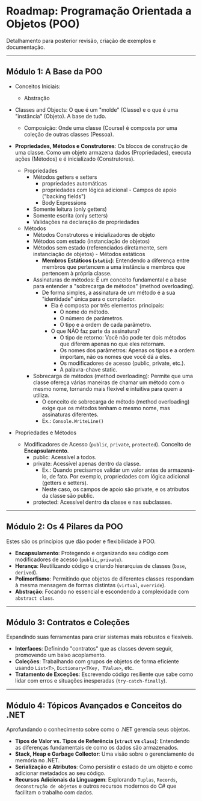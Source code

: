 # Roadmap: Programação Orientada a Objetos (POO)

Detalhamento para posterior revisão, criação de exemplos e documentação.

----

## Módulo 1: A Base da POO

- Conceitos Iniciais:
  - Abstração
- Classes and Objects: O que é um "molde" (Classe) e o que é uma "instância" (Objeto). A base de tudo.
  - Composição: Onde uma classe (Course) é composta por uma coleção de outras classes (Pessoa).

- **Propriedades, Métodos e Construtores**: Os blocos de construção de uma classe. Como um objeto armazena dados (Propriedades), executa ações (Métodos) e é inicializado (Construtores).
  - Propriedades
    - Métodos getters e setters
      - propriedades automáticas
      - propriedades com lógica adicional - Campos de apoio ("backing fields")
      - Body Expressions
    - Somente leitura (only getters)
    - Somente escrita (only setters)
    - Validações na declaração de propriedades
  - Métodos
    - Métodos Construtores e inicializadores de objeto
    - Métodos com estado (instanciação de objetos)
    - Métodos sem estado (referenciados diretamente, sem instanciação de objetos) - Métodos estáticos
      - **Membros Estáticos (`static`)**: Entendendo a diferença entre membros que pertencem a uma instância e membros que pertencem à própria classe.
    - Assinaturas de métodos: É um conceito fundamental e a base para entender a "sobrecarga de métodos" (method overloading).
      - De forma simples, a assinatura de um método é a sua "identidade" única para o compilador.
        - Ela é composta por três elementos principais:
          - O nome do método.
          - O número de parâmetros.
          - O tipo e a ordem de cada parâmetro.
        - O que NÃO faz parte da assinatura?
          - O tipo de retorno: Você não pode ter dois métodos que diferem apenas no que eles retornam.
          - Os nomes dos parâmetros: Apenas os tipos e a ordem importam, não os nomes que você dá a eles.
          - Os modificadores de acesso (public, private, etc.).
          - A palavra-chave static.
    - Sobrecarga de métodos (method overloading): Permite que uma classe ofereça várias maneiras de chamar um método com o mesmo nome, tornando mais flexível e intuitiva para quem a utiliza.
      - O conceito de sobrecarga de método (method overloading) exige que os métodos tenham o mesmo nome, mas assinaturas diferentes.
      - Ex.: `Console.WriteLine()`

- Propriedades e Métodos
  - Modificadores de Acesso (`public`, `private`, `protected`). Conceito de **Encapsulamento**.
    - public: Acessível a todos.
    - private: Acessível apenas dentro da classe.
      - Ex.: Quando precisamos validar um valor antes de armazená-lo, de fato. Por exemplo, propriedades com lógica adicional (getters e setters).
      - Neste caso, os campos de apoio são private, e os atributos da classe são public.
    - protected: Acessível dentro da classe e nas subclasses.

----

## Módulo 2: Os 4 Pilares da POO

Estes são os princípios que dão poder e flexibilidade à POO.

- **Encapsulamento**: Protegendo e organizando seu código com modificadores de acesso (`public`, `private`).
- **Herança**: Reutilizando código e criando hierarquias de classes (`base`, `derived`).
- **Polimorfismo**: Permitindo que objetos de diferentes classes respondam à mesma mensagem de formas distintas (`virtual`, `override`).
- **Abstração**: Focando no essencial e escondendo a complexidade com `abstract class`.

----

## Módulo 3: Contratos e Coleções

Expandindo suas ferramentas para criar sistemas mais robustos e flexíveis.

- **Interfaces**: Definindo "contratos" que as classes devem seguir, promovendo um baixo acoplamento.
- **Coleções**: Trabalhando com grupos de objetos de forma eficiente usando `List<T>`, `Dictionary<TKey, TValue>`, etc.
- **Tratamento de Exceções**: Escrevendo código resiliente que sabe como lidar com erros e situações inesperadas (`try-catch-finally`).

----

## Módulo 4: Tópicos Avançados e Conceitos do .NET

Aprofundando o conhecimento sobre como o .NET gerencia seus objetos.

- **Tipos de Valor vs. Tipos de Referência (`struct` vs `class`)**: Entendendo as diferenças fundamentais de como os dados são armazenados.
- **Stack, Heap e Garbage Collector**: Uma visão sobre o gerenciamento de memória no .NET.
- **Serialização e Atributos**: Como persistir o estado de um objeto e como adicionar metadados ao seu código.
- **Recursos Adicionais da Linguagem**: Explorando `Tuplas`, `Records`, `deconstrução de objetos` e outros recursos modernos do C# que facilitam o trabalho com dados.
